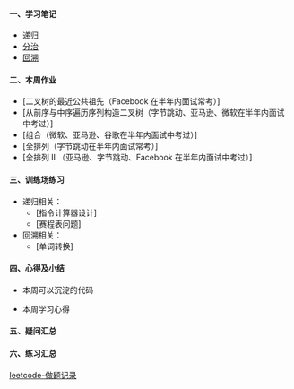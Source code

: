 #### 一、学习笔记
- [递归](https://github.com/xiaoboji/algorithm024/tree/main/Week_03/note/Recursion.md)
- [分治](https://github.com/xiaoboji/algorithm024/tree/main/Week_03/note/DivideAndConquer.md)
- [回溯](https://github.com/xiaoboji/algorithm024/tree/main/Week_03/note/Backtracking.md)
#### 二、本周作业

- [二叉树的最近公共祖先（Facebook 在半年内面试常考）]
- [从前序与中序遍历序列构造二叉树（字节跳动、亚马逊、微软在半年内面试中考过）]
- [组合（微软、亚马逊、谷歌在半年内面试中考过）]
- [全排列（字节跳动在半年内面试常考）]
- [全排列 II （亚马逊、字节跳动、Facebook 在半年内面试中考过）]

#### 三、训练场练习
- 递归相关：
    * [指令计算器设计]
    * [赛程表问题]
- 回溯相关：
    * [单词转换]
#### 四、心得及小结

- 本周可以沉淀的代码

- 本周学习心得

#### 五、疑问汇总


#### 六、练习汇总

[leetcode-做题记录](https://github.com/xiaoboji/j-leetcode)
